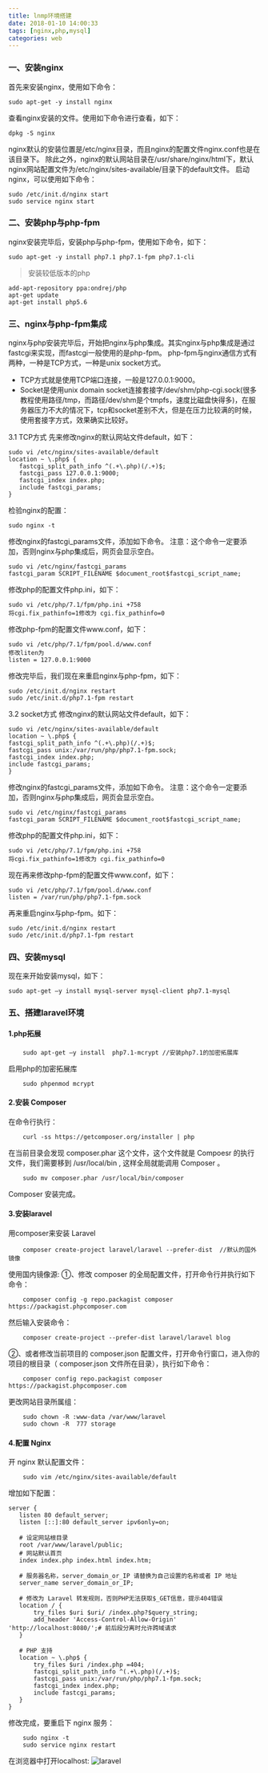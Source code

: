 ```yaml
---
title: lnmp环境搭建
date: 2018-01-10 14:00:33
tags: [nginx,php,mysql]
categories: web
---
```

### 一、安装nginx
首先来安装nginx，使用如下命令：
```shell
sudo apt-get -y install nginx
```
查看nginx安装的文件。使用如下命令进行查看，如下：

```shell
dpkg -S nginx
```
nginx默认的安装位置是/etc/nginx目录，而且nginx的配置文件nginx.conf也是在该目录下。
除此之外，nginx的默认网站目录在/usr/share/nginx/html下，默认nginx网站配置文件为/etc/nginx/sites-available/目录下的default文件。
启动nginx，可以使用如下命令：
```shell
sudo /etc/init.d/nginx start
sudo service nginx start
```
<!--more-->
### 二、安装php与php-fpm
nginx安装完毕后，安装php与php-fpm，使用如下命令，如下：
```
sudo apt-get -y install php7.1 php7.1-fpm php7.1-cli
```

>安装较低版本的php

```shell
add-apt-repository ppa:ondrej/php
apt-get update
apt-get install php5.6
```
### 三、nginx与php-fpm集成
nginx与php安装完毕后，开始把nginx与php集成。其实nginx与php集成是通过fastcgi来实现，而fastcgi一般使用的是php-fpm。
php-fpm与nginx通信方式有两种，一种是TCP方式，一种是unix socket方式。

- TCP方式就是使用TCP端口连接，一般是127.0.0.1:9000。
- Socket是使用unix domain socket连接套接字/dev/shm/php-cgi.sock(很多教程使用路径/tmp，而路径/dev/shm是个tmpfs，速度比磁盘快得多)，在服务器压力不大的情况下，tcp和socket差别不大，但是在压力比较满的时候，使用套接字方式，效果确实比较好。

3.1 TCP方式
先来修改nginx的默认网站文件default，如下：
```
sudo vi /etc/nginx/sites-available/default
location ~ \.php$ {
   fastcgi_split_path_info ^(.+\.php)(/.+)$;
   fastcgi_pass 127.0.0.1:9000;
   fastcgi_index index.php;
   include fastcgi_params;
}
```
检验nginx的配置：
```
sudo nginx -t
```
修改nginx的fastcgi_params文件，添加如下命令。
注意：这个命令一定要添加，否则nginx与php集成后，网页会显示空白。
```
sudo vi /etc/nginx/fastcgi_params
fastcgi_param SCRIPT_FILENAME $document_root$fastcgi_script_name;
```
修改php的配置文件php.ini，如下：
```
sudo vi /etc/php/7.1/fpm/php.ini +758
将cgi.fix_pathinfo=1修改为 cgi.fix_pathinfo=0
```
修改php-fpm的配置文件www.conf，如下：

```
sudo vi /etc/php/7.1/fpm/pool.d/www.conf
修改liten为
listen = 127.0.0.1:9000
```
修改完毕后，我们现在来重启nginx与php-fpm，如下：
```
sudo /etc/init.d/nginx restart
sudo /etc/init.d/php7.1-fpm restart
```
3.2 socket方式
修改nginx的默认网站文件default，如下：
```
sudo vi /etc/nginx/sites-available/default
location ~ \.php$ {
fastcgi_split_path_info ^(.+\.php)(/.+)$;
fastcgi_pass unix:/var/run/php/php7.1-fpm.sock;
fastcgi_index index.php;
include fastcgi_params; 
}
```
修改nginx的fastcgi_params文件，添加如下命令。
注意：这个命令一定要添加，否则nginx与php集成后，网页会显示空白。
```
sudo vi /etc/nginx/fastcgi_params
fastcgi_param SCRIPT_FILENAME $document_root$fastcgi_script_name;
```
修改php的配置文件php.ini，如下：
```
sudo vi /etc/php/7.1/fpm/php.ini +758
将cgi.fix_pathinfo=1修改为 cgi.fix_pathinfo=0
```
现在再来修改php-fpm的配置文件www.conf，如下：
```
sudo vi /etc/php/7.1/fpm/pool.d/www.conf
listen = /var/run/php/php7.1-fpm.sock
```
再来重启nginx与php-fpm。如下：
```
sudo /etc/init.d/nginx restart
sudo /etc/init.d/php7.1-fpm restart
```
### 四、安装mysql
现在来开始安装mysql，如下：
```
sudo apt-get –y install mysql-server mysql-client php7.1-mysql
```
### 五、搭建laravel环境
#### 1.php拓展

        sudo apt-get –y install  php7.1-mcrypt //安装php7.1的加密拓展库
启用php的加密拓展库

        sudo phpenmod mcrypt
#### 2.安装 Composer
在命令行执行：

        curl -ss https://getcomposer.org/installer | php
在当前目录会发现 composer.phar 这个文件，这个文件就是 Compoesr 的执行文件，我们需要移到 /usr/local/bin , 这样全局就能调用 Composer 。

        sudo mv composer.phar /usr/local/bin/composer
Composer 安装完成。
#### 3.安装laravel
用composer来安装 Laravel

        composer create-project laravel/laravel --prefer-dist  //默认的国外镜像
        
  使用国内镜像源:
    ①、修改 composer 的全局配置文件，打开命令行并执行如下命令：
   
        composer config -g repo.packagist composer https://packagist.phpcomposer.com  
  然后输入安装命令：

        composer create-project --prefer-dist laravel/laravel blog  
  ②、或者修改当前项目的 composer.json 配置文件，打开命令行窗口，进入你的项目的根目录（ composer.json 文件所在目录），执行如下命令：

        composer config repo.packagist composer https://packagist.phpcomposer.com  
更改网站目录所属组：

        sudo chown -R :www-data /var/www/laravel
        sudo chown -R  777 storage
#### 4.配置 Nginx
开 nginx 默认配置文件：

        sudo vim /etc/nginx/sites-available/default
 增加如下配置：
 ```
server {
    listen 80 default_server;
    listen [::]:80 default_server ipv6only=on;

	# 设定网站根目录
    root /var/www/laravel/public;
    # 网站默认首页
    index index.php index.html index.htm;

	# 服务器名称，server_domain_or_IP 请替换为自己设置的名称或者 IP 地址
    server_name server_domain_or_IP;

	# 修改为 Laravel 转发规则，否则PHP无法获取$_GET信息，提示404错误
    location / {
        try_files $uri $uri/ /index.php?$query_string;        
        add_header 'Access-Control-Allow-Origin' 'http://localhost:8080/';# 前后段分离时允许跨域请求
    }

	# PHP 支持
    location ~ \.php$ {
        try_files $uri /index.php =404;
        fastcgi_split_path_info ^(.+\.php)(/.+)$;
        fastcgi_pass unix:/var/run/php/php7.1-fpm.sock;
        fastcgi_index index.php;
        include fastcgi_params;
    }
}
```
修改完成，要重启下 nginx 服务：

        sudo nginx -t
        sudo service nginx restart
   在浏览器中打开localhost:
   ![laravel](https://github.com/Vaniot-s/picture/blob/master/php/lnmp/laravel.png?raw=true)